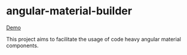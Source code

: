 # angular-material-builder

[Demo](https://andreelrico.github.io/angular-material-builder/angular-material-builder/demo/table)

This project aims to facilitate the usage of code heavy angular material components.
